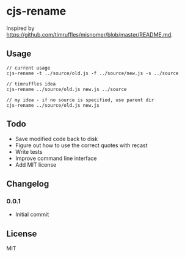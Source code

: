 # cjs-rename

Inspired by https://github.com/timruffles/misnomer/blob/master/README.md.

## Usage

```
// current usage
cjs-rename -t ../source/old.js -f ../source/new.js -s ../source

// timruffles idea
cjs-rename ../source/old.js new.js ../source

// my idea - if no source is specified, use parent dir
cjs-rename ../source/old.js new.js
```

## Todo

- Save modified code back to disk
- Figure out how to use the correct quotes with recast
- Write tests
- Improve command line interface
- Add MIT license

## Changelog

### 0.0.1

- Initial commit

## License

MIT
